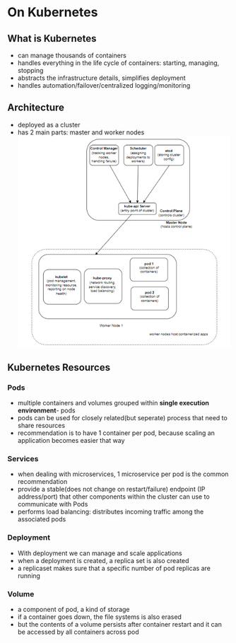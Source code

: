 # On Kubernetes

## What is Kubernetes
- can manage thousands of containers
- handles everything in the life cycle of containers: starting, managing, stopping
- abstracts the infrastructure details, simplifies deployment
- handles automation/failover/centralized logging/monitoring

## Architecture 
- deployed as a cluster
- has 2 main parts: master and worker nodes
![Usage](diagrams/Kubernetes.PNG?raw=true "Usage")

## Kubernetes Resources

### Pods
- multiple containers and volumes grouped within **single execution environment**- pods
- pods can be used for closely related(but seperate) process that need to share resources
- recommendation is to have 1 container per pod, because scaling an application becomes easier that way

### Services
- when dealing with microservices, 1 microservice per pod is the common recommendation
- provide a stable(does not change on restart/failure) endpoint (IP address/port) that other components within the cluster can use to communicate with Pods
- performs load balancing: distributes incoming traffic among the associated pods

### Deployment
- With deployment we can manage and scale applications
- when a deployment is created, a replica set is also created
- a replicaset makes sure that a specific number of pod replicas are running

### Volume
- a component of pod, a kind of storage
- if a container goes down, the file systems is also erased
- but the contents of a volume persists after container restart and it can be accessed by all containers across pod
